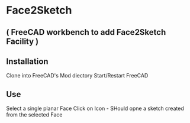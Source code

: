 # Face2Sketch 

## ( FreeCAD workbench to add Face2Sketch Facility )

## Installation

Clone into FreeCAD's Mod diectory
Start/Restart FreeCAD

## Use

Select a single planar Face
Click on Icon - SHould opne a sketch created from the selected Face
